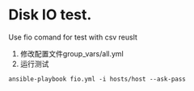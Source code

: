 # Disk IO test.
Use fio comand for test with csv reuslt

1. 修改配置文件group_vars/all.yml
2. 运行测试
```
ansible-playbook fio.yml -i hosts/host --ask-pass
```
